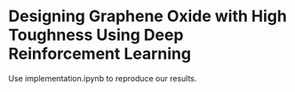 # Designing Graphene Oxide with High Toughness Using Deep Reinforcement Learning
Use implementation.ipynb to reproduce our results.
